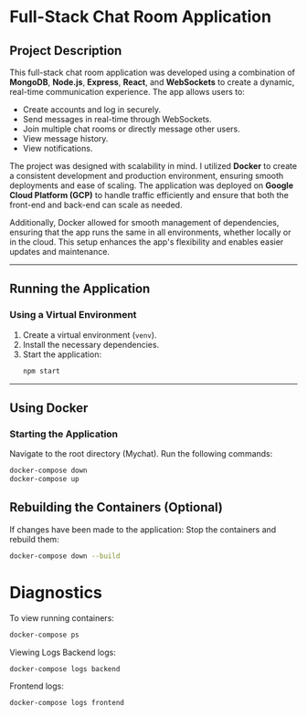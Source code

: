 # Full-Stack Chat Room Application

## Project Description

This full-stack chat room application was developed using a combination of **MongoDB**, **Node.js**, **Express**, **React**, and **WebSockets** to create a dynamic, real-time communication experience. The app allows users to:

- Create accounts and log in securely.
- Send messages in real-time through WebSockets.
- Join multiple chat rooms or directly message other users.
- View message history.
- View notifications.

The project was designed with scalability in mind. I utilized **Docker** to create a consistent development and production environment, ensuring smooth deployments and ease of scaling. The application was deployed on **Google Cloud Platform (GCP)** to handle traffic efficiently and ensure that both the front-end and back-end can scale as needed.

Additionally, Docker allowed for smooth management of dependencies, ensuring that the app runs the same in all environments, whether locally or in the cloud. This setup enhances the app's flexibility and enables easier updates and maintenance.

---

## Running the Application

### Using a Virtual Environment
1. Create a virtual environment (`venv`).
2. Install the necessary dependencies.
3. Start the application:
   ```bash
   npm start
   
---

## Using Docker
### Starting the Application
Navigate to the root directory (Mychat).
Run the following commands:
   ```bash
   docker-compose down
   docker-compose up

```

## Rebuilding the Containers (Optional)
If changes have been made to the application:
Stop the containers and rebuild them:
```bash
docker-compose down --build
```
# Diagnostics
To view running containers:
```bash
docker-compose ps
```
Viewing Logs
Backend logs:
```bash
docker-compose logs backend
```
Frontend logs:
```bash
docker-compose logs frontend
```
